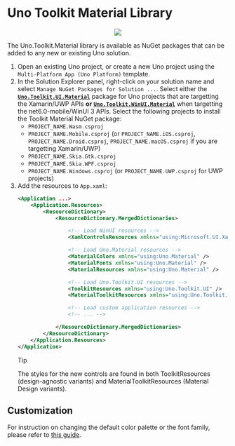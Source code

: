 # Uno Toolkit Material Library
<p align="center">
  <img src="../assets/material-toolkit-design-system.png">
</p>

The Uno.Toolkit.Material library is available as NuGet packages that can be added to any new or existing Uno solution.

1. Open an existing Uno project, or create a new Uno project using the `Multi-Platform App (Uno Platform)` template.
2. In the Solution Explorer panel, right-click on your solution name and select `Manage NuGet Packages for Solution ...`.
Select either the [**`Uno.Toolkit.UI.Material`**](https://www.nuget.org/packages/Uno.Toolkit.UI.Material) package for Uno projects that are targetting the Xamarin/UWP APIs **or** [**`Uno.Toolkit.WinUI.Material`**](https://www.nuget.org/packages/Uno.Toolkit.WinUI.Material) when targetting the  net6.0-mobile/WinUI 3 APIs. Select the following projects to install the Toolkit Material NuGet package:
    - `PROJECT_NAME.Wasm.csproj`
    - `PROJECT_NAME.Mobile.csproj` (or `PROJECT_NAME.iOS.csproj`, `PROJECT_NAME.Droid.csproj`, `PROJECT_NAME.macOS.csproj` if you are targetting Xamarin/UWP)
    - `PROJECT_NAME.Skia.Gtk.csproj`
    - `PROJECT_NAME.Skia.WPF.csproj`
    - `PROJECT_NAME.Windows.csproj` (or `PROJECT_NAME.UWP.csproj` for UWP projects)
3. Add the resources to `App.xaml`:
	```xml
	<Application ...>
		<Application.Resources>
			<ResourceDictionary>
				<ResourceDictionary.MergedDictionaries>

					<!-- Load WinUI resources -->
					<XamlControlsResources xmlns="using:Microsoft.UI.Xaml.Controls" />

					<!-- Load Uno.Material resources -->
					<MaterialColors xmlns="using:Uno.Material" />
					<MaterialFonts xmlns="using:Uno.Material" />
					<MaterialResources xmlns="using:Uno.Material" />

					<!-- Load Uno.Toolkit.UI resources -->
					<ToolkitResources xmlns="using:Uno.Toolkit.UI" />
					<MaterialToolkitResources xmlns="using:Uno.Toolkit.UI.Material" />

					<!-- Load custom application resources -->
					<!-- ... -->

				</ResourceDictionary.MergedDictionaries>
			</ResourceDictionary>
		</Application.Resources>
	</Application>
	```
	> [!TIP]
	> The styles for the new controls are found in both ToolkitResources (design-agnostic variants) and MaterialToolkitResources (Material Design variants).

## Customization
For instruction on changing the default color palette or the font family, please refer to [this guide](https://platform.uno/docs/articles/external/uno.themes/doc/material-getting-started.html#customization).
